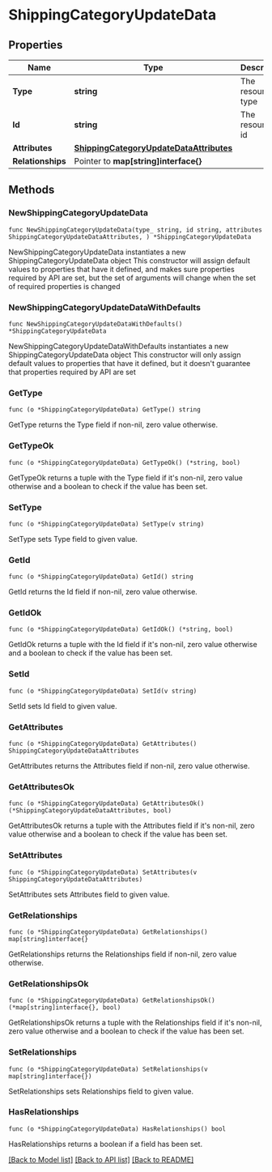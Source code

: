 # ShippingCategoryUpdateData

## Properties

Name | Type | Description | Notes
------------ | ------------- | ------------- | -------------
**Type** | **string** | The resource&#39;s type | [default to "shipping_categories"]
**Id** | **string** | The resource&#39;s id | 
**Attributes** | [**ShippingCategoryUpdateDataAttributes**](ShippingCategoryUpdateDataAttributes.md) |  | 
**Relationships** | Pointer to **map[string]interface{}** |  | [optional] 

## Methods

### NewShippingCategoryUpdateData

`func NewShippingCategoryUpdateData(type_ string, id string, attributes ShippingCategoryUpdateDataAttributes, ) *ShippingCategoryUpdateData`

NewShippingCategoryUpdateData instantiates a new ShippingCategoryUpdateData object
This constructor will assign default values to properties that have it defined,
and makes sure properties required by API are set, but the set of arguments
will change when the set of required properties is changed

### NewShippingCategoryUpdateDataWithDefaults

`func NewShippingCategoryUpdateDataWithDefaults() *ShippingCategoryUpdateData`

NewShippingCategoryUpdateDataWithDefaults instantiates a new ShippingCategoryUpdateData object
This constructor will only assign default values to properties that have it defined,
but it doesn't guarantee that properties required by API are set

### GetType

`func (o *ShippingCategoryUpdateData) GetType() string`

GetType returns the Type field if non-nil, zero value otherwise.

### GetTypeOk

`func (o *ShippingCategoryUpdateData) GetTypeOk() (*string, bool)`

GetTypeOk returns a tuple with the Type field if it's non-nil, zero value otherwise
and a boolean to check if the value has been set.

### SetType

`func (o *ShippingCategoryUpdateData) SetType(v string)`

SetType sets Type field to given value.


### GetId

`func (o *ShippingCategoryUpdateData) GetId() string`

GetId returns the Id field if non-nil, zero value otherwise.

### GetIdOk

`func (o *ShippingCategoryUpdateData) GetIdOk() (*string, bool)`

GetIdOk returns a tuple with the Id field if it's non-nil, zero value otherwise
and a boolean to check if the value has been set.

### SetId

`func (o *ShippingCategoryUpdateData) SetId(v string)`

SetId sets Id field to given value.


### GetAttributes

`func (o *ShippingCategoryUpdateData) GetAttributes() ShippingCategoryUpdateDataAttributes`

GetAttributes returns the Attributes field if non-nil, zero value otherwise.

### GetAttributesOk

`func (o *ShippingCategoryUpdateData) GetAttributesOk() (*ShippingCategoryUpdateDataAttributes, bool)`

GetAttributesOk returns a tuple with the Attributes field if it's non-nil, zero value otherwise
and a boolean to check if the value has been set.

### SetAttributes

`func (o *ShippingCategoryUpdateData) SetAttributes(v ShippingCategoryUpdateDataAttributes)`

SetAttributes sets Attributes field to given value.


### GetRelationships

`func (o *ShippingCategoryUpdateData) GetRelationships() map[string]interface{}`

GetRelationships returns the Relationships field if non-nil, zero value otherwise.

### GetRelationshipsOk

`func (o *ShippingCategoryUpdateData) GetRelationshipsOk() (*map[string]interface{}, bool)`

GetRelationshipsOk returns a tuple with the Relationships field if it's non-nil, zero value otherwise
and a boolean to check if the value has been set.

### SetRelationships

`func (o *ShippingCategoryUpdateData) SetRelationships(v map[string]interface{})`

SetRelationships sets Relationships field to given value.

### HasRelationships

`func (o *ShippingCategoryUpdateData) HasRelationships() bool`

HasRelationships returns a boolean if a field has been set.


[[Back to Model list]](../README.md#documentation-for-models) [[Back to API list]](../README.md#documentation-for-api-endpoints) [[Back to README]](../README.md)


